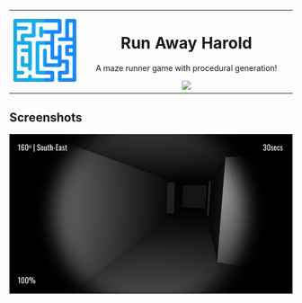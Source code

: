 <table>
  <tr>
    <td align="center" width="25%">
      <img src="./.github/icon.png">
    </td>
    <td align="center" width="75%">

# Run Away Harold

A maze runner game with procedural generation!

<a href="https://play.google.com/store/apps/details?id=com.aprodots.runawayharold&pcampaignid=pcampaignidMKT-Other-global-all-co-prtnr-py-PartBadge-Mar2515-1">
  <img src="https://play.google.com/intl/en_us/badges/static/images/badges/en_badge_web_generic.png" width="30%">
</a>

  </tr>
</table>

## Screenshots

![](./.github/screenshots/0.png)
